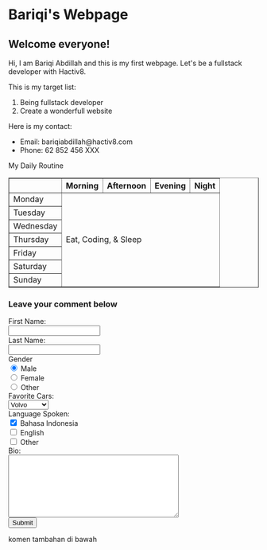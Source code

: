 <!DOCTYPE html>
<html>
  <head>
    <title>Bariqi Abdillah's Webpage</title>
    <link href="style.css" rel="stylesheet" type="text/css">
  </head>
  <body>
    <div class="header">
      <h1>Bariqi's Webpage</h1>
      <h2>Welcome everyone!</h2>
    </div>
    <div class="body">
      <div class="img-circle">
      </div>
      <p>Hi, I am Bariqi Abdillah and this is my first webpage. Let's be a fullstack developer with Hactiv8.</p>
      <p>This is my target list:</p>
      <ol>
        <li>Being fullstack developer</li>
        <li>Create a wonderfull website</li>
      </ol>
      <p>Here is my contact:</p>
      <ul>
        <li>Email: bariqiabdillah@hactiv8.com</li>
        <li>Phone: 62 852 456 XXX</li>
      </ul>
      <p>My Daily Routine</p>
      <table border="1">
        <thead>
          <tr>
            <th></th>
            <th>Morning</th>
            <th>Afternoon</th>
            <th>Evening</th>
            <th>Night</th>
          </tr>
        </thead>
        <tbody>
          <tr>
            <td>Monday</th>
            <td colspan="4" rowspan="7" class="isi"> Eat, Coding, & Sleep</td>
          </tr>
          <tr>
            <td>Tuesday</th>
          </tr>
          <tr>
            <td>Wednesday</th>
          </tr>
          <tr>
            <td>Thursday</th>
          </tr>
          <tr>
            <td>Friday</th>
          </tr>
          <tr>
            <td>Saturday</th>
          </tr>
          <tr>
            <td>Sunday</th>
          </tr>
        </tbody>
      </table>
    </div>
    <div class="comment">
      <h3>Leave your comment below</h3>
      <form>
        <label for="firstname">First Name:</label><br/>
        <input name="firstname" type="text"><br/>
        <label for="lastname">Last Name:</label><br/>
        <input name="lastname" type="text"><br/>
        Gender <br/>
        <input type="radio" name="gender" value="male" checked> Male <br/>
        <input type="radio" name="gender" value="female"> Female <br/>
        <input type="radio" name="gender" value="Other"> Other <br/>
        Favorite Cars: <br/>
        <select name="faforite car">
          <option value="volvo" selected>Volvo</option>
          <option value="renault">Renault</option>
          <option value="mercedes">Mercedes</option>
        </select><br/>
        Language Spoken: <br/>
        <input type="checkbox" name="language" value="bahasa indonesia" checked> Bahasa Indonesia <br/>
        <input type="checkbox" name="language" value="english"> English <br/>
        <input type="checkbox" name="language" value="Other"> Other <br/>
        Bio: <br/>
        <textarea rows="8" cols="40" name='comment' id='comment'></textarea><br />
        <input type="Submit" name="submit" value="Submit">
      </form>
    </div>
  </body>
</html>

komen tambahan di bawah